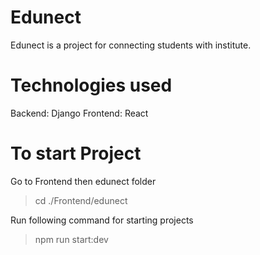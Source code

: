 # Edunect
Edunect is a project for connecting students with institute. 

# Technologies used
Backend: Django
Frontend: React

# To start Project
Go to Frontend then edunect folder
> cd ./Frontend/edunect

Run following command for starting projects
> npm run start:dev